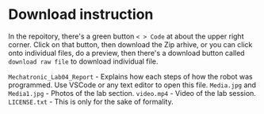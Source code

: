 # Download instruction
In the repoitory, there's a green button `< > Code` at about the upper right corner. Click on that button, then download the Zip arhive, or you can click onto individual files, do a preview, then there's a download button called `download raw file` to download individual file.

`Mechatronic_Lab04_Report` - Explains how each steps of how the robot was programmed. Use VSCode or any text editor to open this file. 
`Media.jpg` and `Media1.jpg` - Photos of the lab section. 
`video.mp4` - Video of the lab session. 
`LICENSE.txt` - This is only for the sake of formality.
